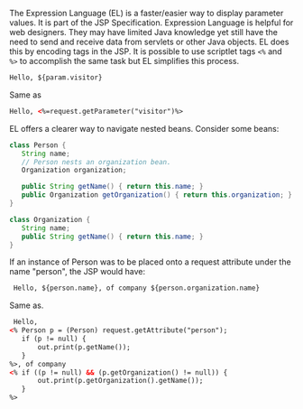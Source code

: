 The Expression Language (EL) is a faster/easier way to display parameter values. It is part of the JSP Specification. Expression Language is helpful for web designers. They may have limited Java knowledge yet still have the need to send and receive data from servlets or other Java objects. EL does this by encoding tags in the JSP. It is possible to use scriptlet tags ```<%``` and``` %>``` to accomplish the same task but EL simplifies this process.

```html
Hello, ${param.visitor}
```
Same as
```html
Hello, <%=request.getParameter("visitor")%>
```
EL offers a clearer way to navigate nested beans. Consider some beans:

```java
class Person {
   String name;
   // Person nests an organization bean.
   Organization organization;

   public String getName() { return this.name; }
   public Organization getOrganization() { return this.organization; }
}
```

```java
class Organization {
   String name;
   public String getName() { return this.name; }
}
```

If an instance of Person was to be placed onto a request attribute under the name "person", the JSP would have:
```html
 Hello, ${person.name}, of company ${person.organization.name}
```

Same as.

```html
 Hello,
<% Person p = (Person) request.getAttribute("person");
   if (p != null) {
       out.print(p.getName());
   }
%>, of company
<% if ((p != null) && (p.getOrganization() != null)) {
       out.print(p.getOrganization().getName());
   }
%>
```
